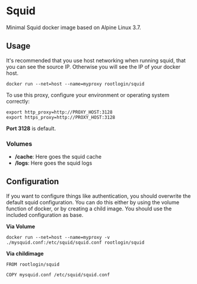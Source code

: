 # Squid

Minimal Squid docker image based on Alpine Linux 3.7.

## Usage

It's recommended that you use host networking when running squid, that you can see the source IP. Otherwise you will see the IP of your docker host.

```
docker run --net=host --name=myproxy rootlogin/squid
```

To use this proxy, configure your environment or operating system correctly:

```
export http_proxy=http://PROXY_HOST:3128
export https_proxy=http://PROXY_HOST:3128
```

**Port 3128** is default.

### Volumes

* **/cache**: Here goes the squid cache
* **/logs**: Here goes the squid logs

## Configuration

If you want to configure things like authentication, you should overwrite the default squid configuration. You can do this either by using the volume function of docker, or by creating a child image. You should use the included configuration as base.

**Via Volume**
```
docker run --net=host --name=myproxy -v ./mysquid.conf:/etc/squid/squid.conf rootlogin/squid
```

**Via childimage**
```
FROM rootlogin/squid

COPY mysquid.conf /etc/squid/squid.conf
```
